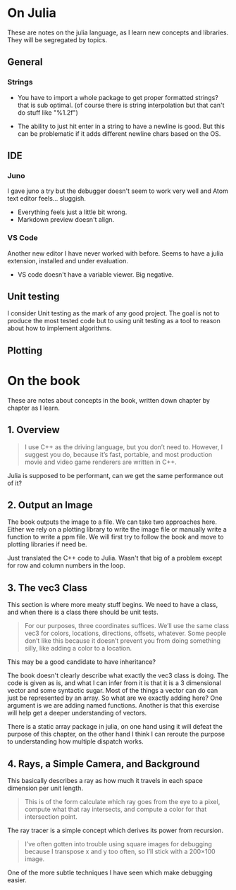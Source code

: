 # On Julia

These are notes on the julia language, as I learn new concepts and libraries. They will be segregated by topics.

## General

### Strings
- You have to import a whole package to get proper formatted strings? that is sub optimal. (of course there is string interpolation but that can't do stuff like "%1.2f")

- The ability to just hit enter in a string to have a newline is good. But this can be problematic if it adds different newline chars based on the OS.
## IDE

### Juno

I gave juno a try but the debugger doesn't seem to work very well and Atom text editor feels... sluggish.
- Everything feels just a little bit wrong.
- Markdown preview doesn't align.

### VS Code
Another new editor I have never worked with before. Seems to have a julia extension, installed and under evaluation.

- VS code doesn't have a variable viewer. Big negative.

## Unit testing
I consider Unit testing as the mark of any good project. The goal is not to produce the most tested code but to using unit testing as a tool to reason about how to implement algorithms.

## Plotting

# On the book
These are notes about concepts in the book, written down chapter by chapter as I learn.
## 1. Overview
>  I use C++ as the driving language, but you don’t need to. However, I suggest you do, because it’s fast, portable, and most production movie and video game renderers are written in C++.

Julia is supposed to be performant, can we get the same performance out of it?

## 2. Output an Image

The book outputs the image to a file. We can take two approaches here. Either we rely on a plotting library to write the image file or manually write a function to write a ppm file. We will first try to follow the book and move to plotting libraries if need be.

Just translated the C++ code to Julia. Wasn't that big of a problem except for row and column numbers in the loop.

## 3. The vec3 Class

This section is where more meaty stuff begins. We need to have a class, and when there is a class there should be unit tests.

> For our purposes, three coordinates suffices. We’ll use the same class vec3 for colors, locations, directions, offsets, whatever. Some people don’t like this because it doesn’t prevent you from doing something silly, like adding a color to a location.

This may be a good candidate to have inheritance?

The book doesn't clearly describe what exactly the vec3 class is doing. The code is given as is, and what I can infer from it is that it is a 3 dimensional vector and some syntactic sugar. Most of the things a vector can do can just be represented by an array. So what are we exactly adding here? One argument is we are adding named functions. Another is that this exercise will help get a deeper understanding of vectors.

There is a static array package in julia, on one hand using it will defeat the purpose of this chapter, on the other hand I think I can reroute the purpose to understanding how multiple dispatch works.

## 4. Rays, a Simple Camera, and Background

This basically describes a ray as how much it travels in each space dimension per unit length.

>This is of the form calculate which ray goes from the eye to a pixel, compute what that ray intersects, and compute a color for that intersection point.

The ray tracer is a simple concept which derives its power from recursion.

>I’ve often gotten into trouble using square images for debugging because I transpose x and y too often, so I’ll stick with a 200×100 image.

One of the more subtle techniques I have seen which make debugging easier. 
